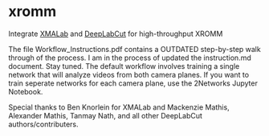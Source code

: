 # xromm
Integrate [XMALab](https://bitbucket.org/xromm/xmalab) and [DeepLabCut](https://github.com/AlexEMG/DeepLabCut) for high-throughput XROMM

The file Workflow_Instructions.pdf contains a OUTDATED step-by-step walk through of the process. I am in the process of updated the instruction.md document. Stay tuned. The default workflow involves training a single network that will analyze videos from both camera planes. If you want to train seperate networks for each camera plane, use the 2Networks Jupyter Notebook.

Special thanks to Ben Knorlein for XMALab and Mackenzie Mathis, Alexander Mathis, Tanmay Nath, and all other DeepLabCut authors/contributers.

